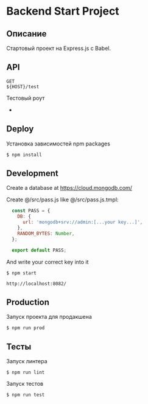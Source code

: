 Backend Start Project
=====================

Описание
--------

Стартовый проект на Express.js с Babel.


API
---

    GET
    ${HOST}/test

Тестовый роут

*

Deploy
------

Установка зависимостей npm packages

    $ npm install

Development
-----------

Create a database at https://cloud.mongodb.com/

Create @/src/pass.js like @/src/pass.js.tmpl:

```js
  const PASS = {
    DB: {
      url: 'mongodb+srv://admin:[...your key...]',
    },
    RANDOM_BYTES: Number,
  };

  export default PASS;
```

And write your correct key into it

    $ npm start

    http://localhost:8082/

Production
----------

Запуск проекта для продакшена

    $ npm run prod

Тесты
-----

Запуск линтера

    $ npm run lint

Запуск тестов

    $ npm run test
